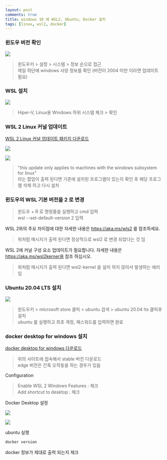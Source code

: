 ```yaml
---
layout: post
comments: true
title: windows 10 에 WSL2, Ubuntu, Docker 설치
tags: [linux, wsl2, docker] 
---
```


### 윈도우 버전 확인  

![](https://drive.google.com/uc?export=download&id=182NzrhGFSpTJERth6nkkyrhgqmf66qa6)

> 윈도우키 > 설정 > 시스템 > 정보 순으로 접근  
> 제일 하단에 windows 사양 정보를 확인 (버전이 2004 미만 이라면 업데이트 필요)  

### WSL 설치

![](https://drive.google.com/uc?export=download&id=1Cqu3v_ZefvHmr_ea5lZnyhnlehbA8LJG)

> Hiper-V, Linux용 Windows 하위 시스템 체크 > 확인  

### WSL 2 Linux 커널 업데이트

[WSL 2 Linux 커널 업데이트 패키지 다운로드](https://docs.microsoft.com/ko-kr/windows/wsl/wsl2-kernel)

![](https://drive.google.com/uc?export=download&id=1C26A4kDt4oh5yVGEl22KE6Aues290MQL)

![](https://drive.google.com/uc?export=download&id=1V3X1h4bAd8ksSZOylR36HIa8q_Xk6HRX)

> "this update only applies to machines with the windows subsystem for linux"  
> 라는 팝업이 출력 된다면 기존에 설치된 프로그램이 있는지 확인 후 해당 프로그램 삭제 하고 다시 설치  

### 윈도우의 WSL 기본 버전을 2 로 변경  

> 윈도우 + R 로 명령줄을 실행하고 cmd 입력  
> wsl --set-default-version 2 입력  

WSL 2와의 주요 차이점에 대한 자세한 내용은 https://aka.ms/wls2 를 참조하세요. 
> 위처럼 메시지가 출력 된다면 정상적으로 wsl2 로 변경 되었다는 것 임  

WSL 2에 커널 구성 요소 업데이트가 필요합니다. 자세한 내용은 https://aka.ms/wsl2kerner을 참조 하십시오.
> 위처럼 메시지가 출력 된다면 wsl2-kernel 을 설치 하지 않아서 발생하는 에러 임  

### Ubuntu 20.04 LTS 설치  

![](https://drive.google.com/uc?export=download&id=1V1MOFgoSdGHHoXg5IaeqQ3j0Rg2kZnDq)  
  
> 윈도우키 > microsoft store 클릭 > ubuntu 검색 > ubuntu 20.04 lts 클릭후 설치  
> ubuntu 를 실행하고 최초 계정, 패스워드를 입력하면 완료  
 
### docker desktop for windows 설치  
 
[docker desktop for windows 다운로드](https://hub.docker.com/editions/community/docker-ce-desktop-window)
> 위의 사이트에 접속해서 stable 버전 다운로드  
> edge 버전은 간혹 오작동을 하는 경우가 있음  
  
Configuration  
> Enable WSL 2 Windows Features : 체크  
> Add shortcut to desktop : 체크  
  
Docker Desktop 설정  
  
![](https://drive.google.com/uc?export=download&id=1fHfi3YnncJG9SIV2T_qg6BNP0zyt_Cm3)

![](https://drive.google.com/uc?export=download&id=1ecFUa8kb-ZZI6qBKPJVdGxcPCsDFVxIy)

ubuntu 실행

```bash
docker version
```
 
docker 정보가 제대로 출력 되는지 체크
